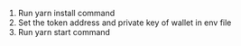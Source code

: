 1. Run yarn install command
2. Set the token address and private key of wallet in env file
3. Run yarn start command